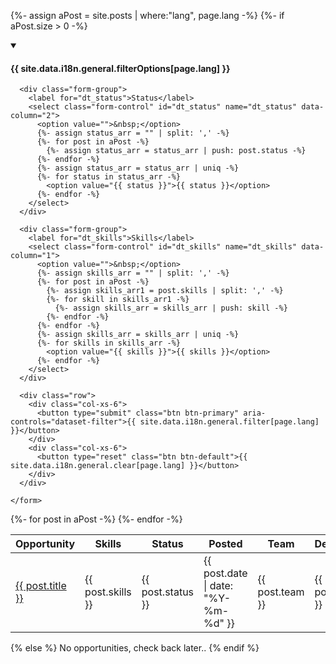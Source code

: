 {%- assign aPost = site.posts | where:"lang", page.lang -%}
{%- if aPost.size > 0 -%}
<div class="row">

<!-- Filter dropdowns -->
<div class="col-md-3">
  <details open>
    <summary><h4 class="h4">{{ site.data.i18n.general.filterOptions[page.lang] }}</h4></summary>
    <form class="wb-tables-filter" data-bind-to="dataset-filter">

      <div class="form-group">
        <label for="dt_status">Status</label>
        <select class="form-control" id="dt_status" name="dt_status" data-column="2">
          <option value="">&nbsp;</option>
          {%- assign status_arr = "" | split: ',' -%}
          {%- for post in aPost -%}
            {%- assign status_arr = status_arr | push: post.status -%}
          {%- endfor -%}
          {%- assign status_arr = status_arr | uniq -%}
          {%- for status in status_arr -%}
            <option value="{{ status }}">{{ status }}</option>
          {%- endfor -%}
        </select>
      </div>

      <div class="form-group">
        <label for="dt_skills">Skills</label>
        <select class="form-control" id="dt_skills" name="dt_skills" data-column="1">
          <option value="">&nbsp;</option>
          {%- assign skills_arr = "" | split: ',' -%}
          {%- for post in aPost -%}
            {%- assign skills_arr1 = post.skills | split: ',' -%}
            {%- for skill in skills_arr1 -%}
              {%- assign skills_arr = skills_arr | push: skill -%}
            {%- endfor -%}
          {%- endfor -%}
          {%- assign skills_arr = skills_arr | uniq -%}
          {%- for skills in skills_arr -%}
            <option value="{{ skills }}">{{ skills }}</option>
          {%- endfor -%}
        </select>
      </div>

      <div class="row">
        <div class="col-xs-6">
          <button type="submit" class="btn btn-primary" aria-controls="dataset-filter">{{ site.data.i18n.general.filter[page.lang] }}</button>
        </div>
        <div class="col-xs-6">
          <button type="reset" class="btn btn-default">{{ site.data.i18n.general.clear[page.lang] }}</button>
        </div>
      </div>

    </form>
  </details>
</div>

<!-- Data Table -->
<div class="col-md-9 mrgn-bttm-lg">
  <table class="wb-tables table table-striped table-hover" id="dataset-filter" data-wb-tables='{"order": [3, "desc"], "columnDefs": [{"targets": [4,5], "visible": false}], "paging": true}'>
    <thead>
      <tr>
        <th>Opportunity</th>
        <th>Skills</th>
        <th>Status</th>
        <th>Posted</th>
        <th>Team</th>
        <th>Department</th>
      </tr>
    </thead>
    <tbody>
      {%- for post in aPost -%}
        <tr>
          <td><a class="post-link" href="/devex-pages{{ post.url }}">{{ post.title }}</a></td>
          <td>{{ post.skills }}</td>
          <td>{{ post.status }}</td>
          <td>{{ post.date | date: "%Y-%m-%d" }}</td>
          <td>{{ post.team }}</td>
          <td>{{ post.dept_id }}</td>
        </tr>
      {%- endfor -%}
    </tbody>
  </table>
</div>

</div>
{% else %}
No opportunities, check back later..
{% endif %}
